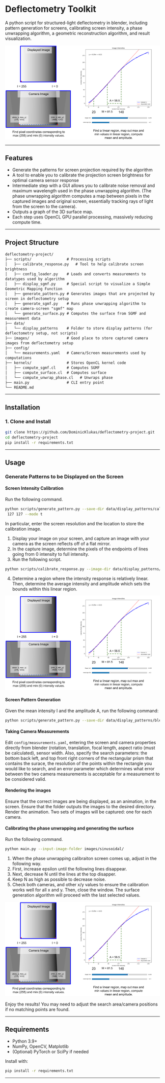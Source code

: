 # Deflectometry Toolkit

A python script for structured-light deflectometry in blender, including pattern generation for screens, calibrating screen intensity, a phase unwrapping algorithm, a geometric reconstruction algorithm, and result visualization.

![Deflectometry System Description](readme_images/Calibration_Image.png "Deflectometry System Description")

---

## Features

- Generate the patterns for screen projection required by the algorithm
- A tool to enable you to calibrate the projection screen brightness for optimal camera sensor response
- Intermediate step with a GUI allows you to calibrate noise removal and maximum wavelength used in the phase unwrapping algorithm. (The phase unwrapping algorithm computes a map between pixels in the captured images and original screen, essentially tracking rays of light from the screen to the camera).
- Outputs a graph of the 3D surface map.
- Each step uses OpenCL GPU parallel processing, massively reducing compute time.

---

## Project Structure

```
deflectometry-project/
├── scripts/                # Processing scripts
│   ├── calibrate_response.py   # Tool to help calibrate screen brightness
│   ├── config_loader.py    # Loads and converts measurements to datatypes used by algorithm
│   ├── display_sgmf.py     # Special script to visualize a Simple Geometric Mapping Function
│   ├── generate_pattern.py # Generates images that are projected by screen in deflectometry setup
│   ├── generate_sgmf.py    # Runs phase unwrapping algorithm to create camera-screen "sgmf" map
│   └── generate_surface.py # Computes the surface from SGMF and measurement data
├── data/                   
│   └── display_patterns    # Folder to store display patterns (for deflectometry setup, not scripts)
├── images/                 # Good place to store captured camera images from deflectometry setup
├── config/
│   └── measurements.yaml   # Camera/Screen measurements used by computations
├── kernels/                # Stores OpenCL kernel code
│   ├── compute_sgmf.cl     # Computes SGMF
│   ├── compute_surface.cl  # Computes surface 
│   └── compute_unwrap_phase.cl   # Unwraps phase
├── main.py                 # CLI entry point
└── README.md
```

---

## Installation

### 1. Clone and Install

```bash
git clone https://github.com/DominicKlukas/deflectometry-project.git
cd deflectometry-project
pip install -r requirements.txt
```
---

## Usage

### Generate Patterns to be Displayed on the Screen


#### Screen Intensity Calibration
Run the following command.

```bash
python scripts/generate_pattern.py --save-dir data/display_patterns/calibration_images/ --screen-resolution 2000 2000 --image-intensity
 127 127 --mode t
```
In particular, enter the screen resolution and the location to store the calibration image.

1. Display your image on your screen, and capture an image with your camera as the screen reflects off of a flat mirror.
2. In the capture image, determine the pixels of the endpoints of lines going from 0 intensity to full intensity.
3. Run the following script.
```bash
python scripts/calibrate_response.py --image-dir data/display_patterns/calibration_images/captured_calibration_image_x.png --points 375,1010,1542,1010
```
4. Determine a region where the intensity response is relatively linear. Then, determine the average intensity and amplitude which sets the bounds within this linear region.


![Calibration Instructions](readme_images/Calibration_Image.png "Calibration GUI")

#### Screen Pattern Generation

Given the mean intensity I and the amplitude A, run the following command:
```bash
python scripts/generate_pattern.py --save-dir data/display_patterns/blender_screen/ --screen-resolution 2000 2000 --image-intensity I=50 A=25 --mode s --max-N 8
```

#### Taking Camera Measurements

Edit `config/measurements.yaml`, entering the screen and camera properties directly from blender (rotation, translation, focal length, aspect ratio (must be calculated), sensor width. Also, specify the search parameters: the bottom back left, and top front right corners of the rectangular prism that contains the surace, the resolution of the points within the rectangle you would like to search, and an error parameter which determines what error between the two camera measurements is acceptable for a measurement to be considered valid. 

#### Rendering the images
Ensure that the correct images are being displayed, as an animation, in the screen.
Ensure that the folder outputs the images to the desired directory.
Render the animation. Two sets of images will be captured: one for each camera.

#### Calibrating the phase unwrapping and generating the surface
Run the following command.
```bash
python main.py --input-image-folder images/sinusoidal/
```

1. When the phase unwrapping calibraiton screen comes up, adjust in the following way.
2. First, increase epsilon until the following lines disappear.
3. Next, decrease N until the lines at the top disapper.
4. Keep N as high as possible to decrease noise.
5. Check both cameras, and other x/y values to ensure the calibration works well for all x and y. Then, close the window. The surface generation algorithm will proceed with the last selected values.

![SGMF Calibration](readme_images/Calibration_Image.png "SGMF Calibration")

Enjoy the results! You may need to adjust the search area/camera positions if no matching points are found.

---

## Requirements

- Python 3.9+
- NumPy, OpenCV, Matplotlib
- (Optional) PyTorch or SciPy if needed

Install with:

```bash
pip install -r requirements.txt
```

---

